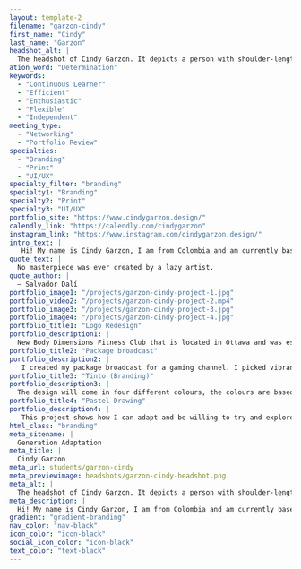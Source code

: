 ```yaml
---
layout: template-2
filename: "garzon-cindy"
first_name: "Cindy"
last_name: "Garzon"
headshot_alt: |
  The headshot of Cindy Garzon. It depicts a person with shoulder-length ombred black-blonde hair, making a neutral expression whist facing the camera.
ation_word: "Determination"
keywords:
  - "Continuous Learner"
  - "Efficient"
  - "Enthusiastic"
  - "Flexible"
  - "Independent"
meeting_type:
  - "Networking"
  - "Portfolio Review"
specialties:
  - "Branding"
  - "Print"
  - "UI/UX"
specialty_filter: "branding"
specialty1: "Branding"
specialty2: "Print"
specialty3: "UI/UX"
portfolio_site: "https://www.cindygarzon.design/"
calendly_link: "https://calendly.com/cindygarzon"
instagram_link: "https://www.instagram.com/cindygarzon.design/"
intro_text: |
   Hi! My name is Cindy Garzon, I am from Colombia and am currently based in Ottawa, Canada. I discovered that graphic design is my true passion.
quote_text: |
  No masterpiece was ever created by a lazy artist.
quote_author: |
  — Salvador Dalí
portfolio_image1: "/projects/garzon-cindy-project-1.jpg"
portfolio_video2: "/projects/garzon-cindy-project-2.mp4"
portfolio_image3: "/projects/garzon-cindy-project-3.jpg"
portfolio_image4: "/projects/garzon-cindy-project-4.jpg"
portfolio_title1: "Logo Redesign"
portfolio_description1: |
  New Body Dimensions Fitness Club that is located in Ottawa and was established in 1998. Their current logo is outdated and busy. I decided to create a more minimalistic logo that the audience will understand that is a gym and not something else.
portfolio_title2: "Package broadcast"
portfolio_description2: |
   I created my package broadcast for a gaming channel. I picked vibrant colours to make it fun and inviting. I added a lot of squares giving the effect of pixels like the retro video games. I had a hard time using the program but with the help of my instructor I was able to achieve my goal.
portfolio_title3: "Tinto (Branding)"
portfolio_description3: |
  The design will come in four different colours, the colours are based on the intensity of the coffee for example dark roast will be in a dark can making the customer understand right away the coffee they are about to purchaseis more intense in flavour. Why the name “Tinto” is a slang word that Colombians use to order small black coffee. The name is great way create a connection with the consumers.
portfolio_title4: "Pastel Drawing"
portfolio_description4: |
   This project shows how I can adapt and be willing to try and explore. This piece could be used in a poster for the food event of any print media.
html_class: "branding"
meta_sitename: |
  Generation Adaptation
meta_title: |
  Cindy Garzon
meta_url: students/garzon-cindy
meta_previewimage: headshots/garzon-cindy-headshot.png
meta_alt: |
  The headshot of Cindy Garzon. It depicts a person with shoulder-length ombred black-blonde hair, making a neutral expression whist facing the camera.
meta_description: |
  Hi! My name is Cindy Garzon, I am from Colombia and am currently based in Ottawa, Canada. I discovered that graphic design is my true passion.
gradient: "gradient-branding"
nav_color: "nav-black"
icon_color: "icon-black"
social_icon_color: "icon-black"
text_color: "text-black"
---
```

